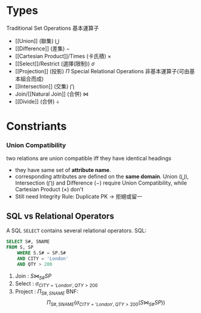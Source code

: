 # Types
Traditional Set Operations 基本運算子
* [[Union]] (聯集) $\bigcup$
* [[Difference]] (差集) $-$
* [[Cartesian Product]]/Times (卡氏積) $\times$
* [[Select]]/Restrict (選擇(限制)) $\sigma$
* [[Projection]] (投影) $\Pi$
Special Relational Operations 非基本運算子(可由基本組合而成)
* [[Intersection]] (交集) $\bigcap$
* Join/[[Natural Join]] (合併) $\bowtie$
* [[Divide]] (合併) $\div$ 
# Constriants
### Union Compatibility
two relations are union compatible iff they have identical headings
* they have same set of **attribute name**.
* corresponding attributes are defined on the **same domain**.
Union ($\bigcup$), Intersection ($\bigcap$) and Difference ($-$) require Union Compatibility, while Cartesian Product ($\times$) don't
* Still need Integrity Rule: Duplicate PK $\rightarrow$ 拒絕或留一

## SQL vs Relational Operators
A SQL `SELECT` contains several relational operators.
SQL: 
```SQL
SELECT S#, SNAME
FROM S, SP
	WHERE S.S# = SP.S#
	AND CITY = 'London'
	AND QTY > 200
```
1. Join : $S\bowtie_{S\#} SP$
2. Select : $\sigma_{CITY ='London', QTY>200}$
3. Project :  $\Pi_{S\#,SNAME}$
BNF:
$$ \Pi_{S\#,SNAME}(\sigma_{CITY ='London', QTY>200}(S\bowtie_{S\#} SP)) $$